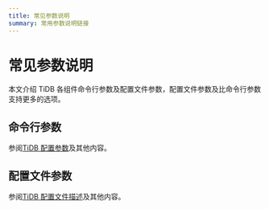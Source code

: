 ```yaml
---
title: 常见参数说明
summary: 常用参数说明链接
---
```


# 常见参数说明

本文介绍 TiDB 各组件命令行参数及配置文件参数，配置文件参数及比命令行参数支持更多的选项。

## 命令行参数

参阅[TiDB 配置参数](https://docs.pingcap.com/zh/tidb/stable/command-line-flags-for-tidb-configuration)及其他内容。

## 配置文件参数

参阅[TiDB 配置文件描述](https://docs.pingcap.com/zh/tidb/stable/tidb-configuration-file)及其他内容。
